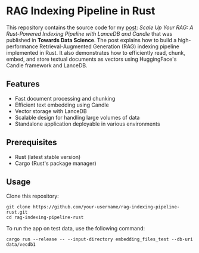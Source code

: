 # RAG Indexing Pipeline in Rust

This repository contains the source code for my [post](https://medium.com/towards-data-science/scale-up-your-rag-a-rust-powered-indexing-pipeline-with-lancedb-and-candle-cc681c6162e8): *Scale Up Your RAG: A Rust-Powered Indexing Pipeline with LanceDB and Candle*  that was published in **Towards Data Science**. The post explains how to build a high-performance Retrieval-Augmented Generation (RAG) indexing pipeline implemented in Rust.
It also demonstrates how to efficiently read, chunk, embed, and store textual documents as vectors using HuggingFace's Candle framework and LanceDB.

## Features

- Fast document processing and chunking
- Efficient text embedding using Candle
- Vector storage with LanceDB
- Scalable design for handling large volumes of data
- Standalone application deployable in various environments

## Prerequisites

- Rust (latest stable version)
- Cargo (Rust's package manager)

## Usage

Clone this repository:
```
git clone https://github.com/your-username/rag-indexing-pipeline-rust.git
cd rag-indexing-pipeline-rust
```
To run the app on test data, use the following command:
```
cargo run --release -- --input-directory embedding_files_test --db-uri data/vecdb1
```

